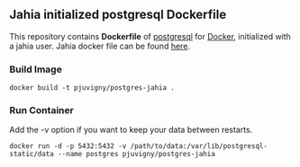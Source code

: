 ## Jahia initialized postgresql Dockerfile


This repository contains **Dockerfile** of [postgresql](http://www.postgresql.org/) for [Docker](https://www.docker.com/), initialized with a jahia user.
Jahia docker file can be found [here](https://github.com/pjuvigny/docker-jahia).


### Build Image

	docker build -t pjuvigny/postgres-jahia .


### Run Container
Add the -v option if you want to keep your data between restarts.

	docker run -d -p 5432:5432 -v /path/to/data:/var/lib/postgresql-static/data --name postgres pjuvigny/postgres-jahia



